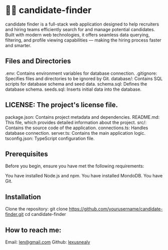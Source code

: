 
# 🕵️‍♂️ candidate-finder
candidate finder is a full-stack web application designed to help recruiters and hiring teams efficiently search for and manage potential candidates. Built with modern web technologies, it offers seamless data querying, filtering, and profile viewing capabilities — making the hiring process faster and smarter.

## Files and Directories
.env: Contains environment variables for database connection.
.gitignore: Specifies files and directories to be ignored by Git.
database/: Contains SQL scripts for database schema and seed data.
schema.sql: Defines the database schema.
seeds.sql: Inserts initial data into the database.

## LICENSE: The project's license file.
package.json: Contains project metadata and dependencies.
README.md: This file, which provides detailed information about the project.
src/: Contains the source code of the application.
connections.ts: Handles database connection.
server.ts: Contains the main application logic.
tsconfig.json: TypeScript configuration file.

## Prerequisites
Before you begin, ensure you have met the following requirements:

You have installed Node.js and npm.
You have installed MondoDB.
You have Git.
## Installation
Clone the repository:
git clone https://github.com/yourusername/candidate-finder.git
   cd candidate-finder

## How to reach me: 
Email: len@gmail.com
Github: [lexusnealy](https://candidate-finder-spkc.onrender.com)